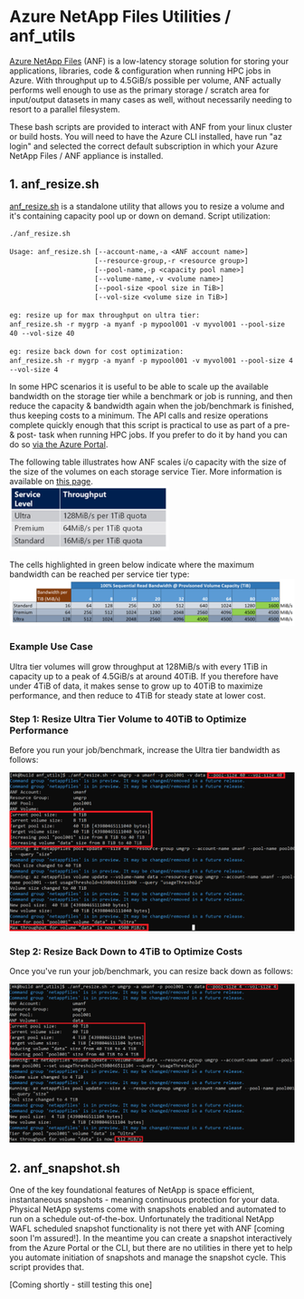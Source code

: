 # Azure NetApp Files Utilities / anf_utils

<a href="https://docs.microsoft.com/en-us/azure/azure-netapp-files/">Azure NetApp Files</a> (ANF) is a low-latency storage solution for storing your applications, libraries, code & configuration when running HPC jobs in Azure. With throughput up to 4.5GiB/s possible per volume, ANF actually performs well enough to use as the primary storage / scratch area for input/output datasets in many cases as well, without necessarily needing to resort to a parallel filesystem. 

These bash scripts are provided to interact with ANF from your linux cluster or build hosts. You will need to have the Azure CLI installed, have run "az login" and selected the correct default subscription in which your Azure NetApp Files / ANF appliance is installed. 

## 1. anf_resize.sh

<a href=anf_resize.sh>anf_resize.sh</a> is a standalone utility that allows you to resize a volume and it's containing capacity pool up or down on demand. Script utilization:
```
./anf_resize.sh

Usage: anf_resize.sh [--account-name,-a <ANF account name>]
                     [--resource-group,-r <resource group>]
                     [--pool-name,-p <capacity pool name>]
                     [--volume-name,-v <volume name>]
                     [--pool-size <pool size in TiB>]
                     [--vol-size <volume size in TiB>]

eg: resize up for max throughput on ultra tier:
anf_resize.sh -r mygrp -a myanf -p mypool001 -v myvol001 --pool-size 40 --vol-size 40

eg: resize back down for cost optimization:
anf_resize.sh -r mygrp -a myanf -p mypool001 -v myvol001 --pool-size 4 --vol-size 4
```

In some HPC scenarios it is useful to be able to scale up the available bandwidth on the storage tier while a benchmark or job is running, and then reduce the capacity & bandwidth again when the job/benchmark is finished, thus keeping costs to a minimum. The API calls and resize operations complete quickly enough that this script is practical to use as part of a pre- & post- task when running HPC jobs. If you prefer to do it by hand you can do so <a href="https://docs.microsoft.com/en-us/azure/azure-netapp-files/azure-netapp-files-resize-capacity-pools-or-volumes">via the Azure Portal</a>.

The following table illustrates how ANF scales i/o capacity with the size of the size of the volumes on each storage service Tier. More information is available on <a href="https://docs.microsoft.com/en-us/azure/azure-netapp-files/azure-netapp-files-service-levels#throughput-limits">this page</a>.
<br>
<img src="img/tiers.PNG" width="282" height="113">
<br>

The cells highlighted in green below indicate where the maximum bandwidth can be reached per service tier type: 
<br>
<img src="img/maxperf2.png"> 
<br>

### Example Use Case
Ultra tier volumes will grow throughput at 128MiB/s with every 1TiB in capacity up to a peak of 4.5GiB/s at around 40TiB. If you therefore have under 4TiB of data, it makes sense to grow up to 40TiB to maximize performance, and then reduce to 4TiB for steady state at lower cost. 

### Step 1: Resize Ultra Tier Volume to 40TiB to Optimize Performance

Before you run your job/benchmark, increase the Ultra tier bandwidth as follows: 

<img src="img/anf_resize.1.PNG">

### Step 2: Resize Back Down to 4TiB to Optimize Costs

Once you've run your job/benchmark, you can resize back down as follows: 

<img src="img/anf_resize.2.png">

## 2. anf_snapshot.sh

One of the key foundational features of NetApp is space efficient, instantaneous snapshots - meaning continuous protection for your data. Physical NetApp systems come with snapshots enabled and automated to run on a schedule out-of-the-box. Unfortunately the traditional NetApp WAFL scheduled snapshot functionality is not there yet with ANF [coming soon I'm assured!]. In the meantime you can create a snapshot interactively from the Azure Portal or the CLI, but there are no utilities in there yet to help you automate initiation of snapshots and manage the snapshot cycle. This script provides that. 

[Coming shortly - still testing this one]

